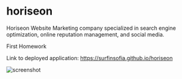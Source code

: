 # horiseon

Horiseon Website
Marketing company specialized in search engine optimization, online reputation management, and social media.

First Homework

Link to deployed application: 
https://surfinsofia.github.io/horiseon

![screenshot](assets/screenshot.png)